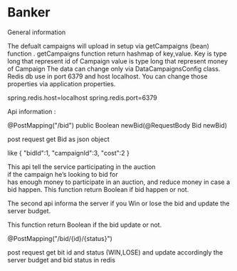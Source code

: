 # Banker

General information

The defualt campaigns will upload in setup via getCampaigns (bean) function .
getCampaigns function return hashmap of key,value. 
Key is type long that represent id of Campaign
value is type long that represent money of Campaign
The data can change only via DataCampaignsConfig class.
Redis db use in port 6379 and host localhost.
You can change those properties via application properties.

spring.redis.host=localhost
spring.redis.port=6379

Api information :

@PostMapping("/bid")
public Boolean newBid(@RequestBody Bid newBid)

post request get Bid as json object 

like 
{
	"bidId":1,
	"campaignId":3,
	"cost":2
}

This api 
tell  the  service  participating  in  the auction  
if  the  campaign  he’s  looking  to  bid  for  
has  enough  money  to  participate  in  an  auction,
and  reduce  money  in  case  a  bid  happen. 
This function return Boolean if bid happen or not.

The second api informa the server if you
Win or lose the bid and update the 
server budget.

This function return Boolean if the bid update or not.

@PostMapping("/bid/{id}/{status}")

post request get  bit id and status (WIN,LOSE)
and update accordingly the server budget
and bid status in redis



